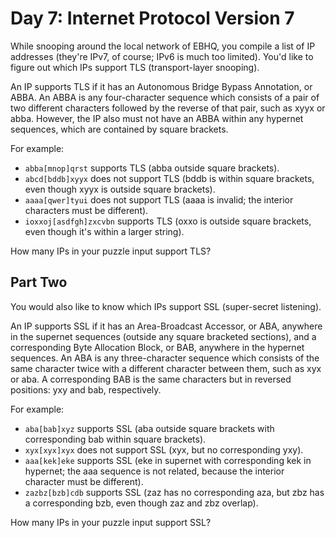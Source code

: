 # Day 7: Internet Protocol Version 7

While snooping around the local network of EBHQ, you compile a list of IP addresses (they're IPv7, of course; IPv6 is much too limited). You'd like to figure out which IPs support TLS (transport-layer snooping).

An IP supports TLS if it has an Autonomous Bridge Bypass Annotation, or ABBA. An ABBA is any four-character sequence which consists of a pair of two different characters followed by the reverse of that pair, such as xyyx or abba. However, the IP also must not have an ABBA within any hypernet sequences, which are contained by square brackets.

For example:

- `abba[mnop]qrst` supports TLS (abba outside square brackets).
- `abcd[bddb]xyyx` does not support TLS (bddb is within square brackets, even though xyyx is outside square brackets).
- `aaaa[qwer]tyui` does not support TLS (aaaa is invalid; the interior characters must be different).
- `ioxxoj[asdfgh]zxcvbn` supports TLS (oxxo is outside square brackets, even though it's within a larger string).

How many IPs in your puzzle input support TLS?

## Part Two

You would also like to know which IPs support SSL (super-secret listening).

An IP supports SSL if it has an Area-Broadcast Accessor, or ABA, anywhere in the supernet sequences (outside any square bracketed sections), and a corresponding Byte Allocation Block, or BAB, anywhere in the hypernet sequences. An ABA is any three-character sequence which consists of the same character twice with a different character between them, such as xyx or aba. A corresponding BAB is the same characters but in reversed positions: yxy and bab, respectively.

For example:

- `aba[bab]xyz` supports SSL (aba outside square brackets with corresponding bab within square brackets).
- `xyx[xyx]xyx` does not support SSL (xyx, but no corresponding yxy).
- `aaa[kek]eke` supports SSL (eke in supernet with corresponding kek in hypernet; the aaa sequence is not related, because the interior character must be different).
- `zazbz[bzb]cdb` supports SSL (zaz has no corresponding aza, but zbz has a corresponding bzb, even though zaz and zbz overlap).

How many IPs in your puzzle input support SSL?


